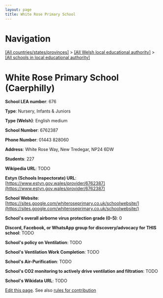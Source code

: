 ```yaml
---
layout: page
title: White Rose Primary School
---
```

# Navigation

[[All countries/states/provinces]](../../..) > [[All Welsh local educational authority]](../..) > [[All schools in local educational authority]](..)

# White Rose Primary School (Caerphilly)

**School LEA number**: 676

**Type**: Nursery, Infants & Juniors

**Type (Welsh)**: English medium

**School Number**: 6762387

**Phone Number**: 01443 828060

**Address**: White Rose Way, New Tredegar, NP24 6DW

**Students**: 227

**Wikipedia URL**: TODO

**Estyn (Schools Inspectorate) URL**: [https://www.estyn.gov.wales/provider/6762387](https://www.estyn.gov.wales/provider/6762387)

**School Website**: [https://sites.google.com/whiteroseprimary.co.uk/schoolwebsite/](https://sites.google.com/whiteroseprimary.co.uk/schoolwebsite/)

**School's overall airborne virus protection grade (0-5)**: 0

**Discord, Facebook, or WhatsApp group for discovery/advocacy for THIS school**: TODO

**School's policy on Ventilation**: TODO

**School's Ventilation Work Completion**: TODO

**School's Air-Purification**: TODO

**School's CO2 monitoring to actively drive ventilation and filtration**: TODO

**School's Wikidata URL**: TODO




[Edit this page](https://github.com/VentilationProject/Wales/edit/prif/./Caerphilly/White_Rose_Primary_School.md). See also [rules for contribution](../../../contribution-rules/)